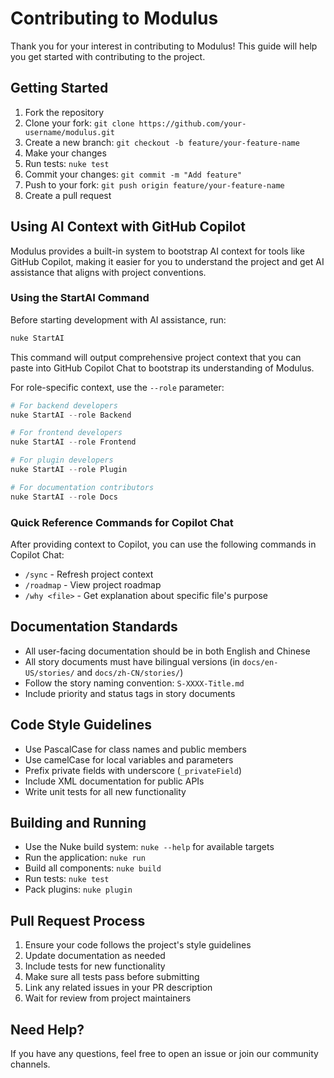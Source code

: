 # Contributing to Modulus

Thank you for your interest in contributing to Modulus! This guide will help you get started with contributing to the project.

## Getting Started

1. Fork the repository
2. Clone your fork: `git clone https://github.com/your-username/modulus.git`
3. Create a new branch: `git checkout -b feature/your-feature-name`
4. Make your changes
5. Run tests: `nuke test`
6. Commit your changes: `git commit -m "Add feature"`
7. Push to your fork: `git push origin feature/your-feature-name`
8. Create a pull request

## Using AI Context with GitHub Copilot

Modulus provides a built-in system to bootstrap AI context for tools like GitHub Copilot, making it easier for you to understand the project and get AI assistance that aligns with project conventions.

### Using the StartAI Command

Before starting development with AI assistance, run:

```powershell
nuke StartAI
```

This command will output comprehensive project context that you can paste into GitHub Copilot Chat to bootstrap its understanding of Modulus.

For role-specific context, use the `--role` parameter:

```powershell
# For backend developers
nuke StartAI --role Backend

# For frontend developers
nuke StartAI --role Frontend  

# For plugin developers
nuke StartAI --role Plugin

# For documentation contributors
nuke StartAI --role Docs
```

### Quick Reference Commands for Copilot Chat

After providing context to Copilot, you can use the following commands in Copilot Chat:

- `/sync` - Refresh project context
- `/roadmap` - View project roadmap
- `/why <file>` - Get explanation about specific file's purpose

## Documentation Standards

- All user-facing documentation should be in both English and Chinese
- All story documents must have bilingual versions (in `docs/en-US/stories/` and `docs/zh-CN/stories/`)
- Follow the story naming convention: `S-XXXX-Title.md`
- Include priority and status tags in story documents

## Code Style Guidelines

- Use PascalCase for class names and public members
- Use camelCase for local variables and parameters  
- Prefix private fields with underscore (`_privateField`)
- Include XML documentation for public APIs
- Write unit tests for all new functionality

## Building and Running

- Use the Nuke build system: `nuke --help` for available targets
- Run the application: `nuke run`
- Build all components: `nuke build`
- Run tests: `nuke test`
- Pack plugins: `nuke plugin`

## Pull Request Process

1. Ensure your code follows the project's style guidelines
2. Update documentation as needed
3. Include tests for new functionality  
4. Make sure all tests pass before submitting
5. Link any related issues in your PR description
6. Wait for review from project maintainers

## Need Help?

If you have any questions, feel free to open an issue or join our community channels.
